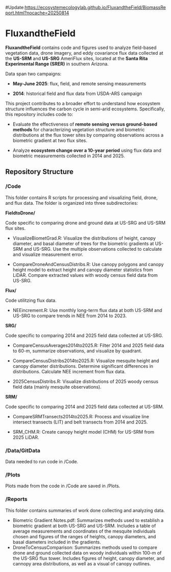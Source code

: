 #Update:https://ecosystemecologylab.github.io/FluxandtheField/BiomassReport.html?nocache=20250814
# FluxandtheField

**FluxandtheField** contains code and figures used to analyze field-based vegetation data, drone imagery, and eddy covariance flux data collected at the **US-SRM** and **US-SRG** AmeriFlux sites, located at the **Santa Rita Experimental Range (SRER)** in southern Arizona.

Data span two campaigns:

-   **May-June 2025**: flux, field, and remote sensing measurements

-   **2014**: historical field and flux data from USDA-ARS campaign

This project contributes to a broader effort to understand how ecosystem structure influences the carbon cycle in semi-arid ecosystems. Specifically, this repository includes code to:

-   Evaluate the effectiveness of **remote sensing versus ground-based methods** for characterizing vegetation structure and biometric distributions at the flux tower sites by comparing observations across a biometric gradient at two flux sites.

-   Analyze **ecosystem change over a 10-year period** using flux data and biometric measurements collected in 2014 and 2025.

## Repository Structure

### /Code

This folder contains R scripts for processing and visualizing field, drone, and flux data. The folder is organized into three subdirectories:

**FieldtoDrone/**

Code specific to comparing drone and ground data at US-SRG and US-SRM flux sites.

-   VisualizeBiometGrad.R: Visualize the distributions of height, canopy diameter, and basal diameter of trees for the biometric gradients at US-SRM and US-SRG. Use the multiple observations collected to calculate and visualize measurement error.

-   CompareDroneAndCensusDistribs.R: Use canopy polygons and canopy height model to extract height and canopy diameter statistics from LiDAR. Compare extracted values with woody census field data from US-SRG.

**Flux/**

Code utilitzing flux data.

-   NEEincrement.R: Use monthly long-term flux data at both US-SRM and US-SRG to compare trends in NEE from 2014 to 2023.

**SRG/**

Code specific to comparing 2014 and 2025 field data collected at US-SRG.

-   CompareCensusAverages2014to2025.R: Filter 2014 and 2025 field data to 60-m, summarize observations, and visualize by quadrant.

-   CompareCensusDistribs2014to2025.R: Visualize mesquite height and canopy diameter distributions. Determine significant differences in distributions. Calculate NEE increment from flux data.

-   2025CensusDistribs.R: Visualize distributions of 2025 woody census field data (mainly mesquite observations).

**SRM/**

Code specific to comparing 2014 and 2025 field data collected at US-SRM.

-   CompareSRMTransects2014to2025.R: Process and visualize line intersect transects (LIT) and belt transects from 2014 and 2025.

-   SRM_CHM.R: Create canopy height model (CHM) for US-SRM from 2025 LiDAR.

### /Data/GitData

Data needed to run code in /Code.

### /Plots

Plots made from the code in /Code are saved in /Plots.

### /Reports

This folder contains summaries of work done collecting and analyzing data.

-   Biometric Gradient Notes.pdf: Summarizes methods used to establish a biometric gradient at both US-SRG and US-SRM. Includes a table of average measurements and coordinates of the mesquite individuals chosen and figures of the ranges of heights, canopy diameters, and basal diameters included in the gradients.
-   DroneToCensusComparison: Summarizes methods used to compare drone and ground collected data on woody individuals within 100-m of the US-SRG flux tower. Includes figures of height, canopy diameter, and cannopy area distributions, as well as a visual of canopy outlines.
